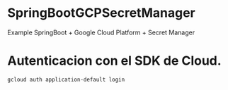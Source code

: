 # SpringBootGCPSecretManager
Example SpringBoot + Google Cloud Platform + Secret Manager

# Autenticacion con el SDK de Cloud.
```
gcloud auth application-default login
```